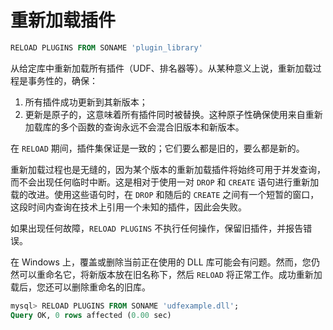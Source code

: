# 重新加载插件

```sql
RELOAD PLUGINS FROM SONAME 'plugin_library'
```

从给定库中重新加载所有插件（UDF、排名器等）。从某种意义上说，重新加载过程是事务性的，确保：
1. 所有插件成功更新到其新版本；
2. 更新是原子的，这意味着所有插件同时被替换。这种原子性确保使用来自重新加载库的多个函数的查询永远不会混合旧版本和新版本。

在 `RELOAD` 期间，插件集保证是一致的；它们要么都是旧的，要么都是新的。

重新加载过程也是无缝的，因为某个版本的重新加载插件将始终可用于并发查询，而不会出现任何临时中断。这是相对于使用一对 `DROP` 和 `CREATE` 语句进行重新加载的改进。使用这些语句时，在 `DROP` 和随后的 `CREATE` 之间有一个短暂的窗口，这段时间内查询在技术上引用一个未知的插件，因此会失败。

如果出现任何故障，`RELOAD PLUGINS` 不执行任何操作，保留旧插件，并报告错误。

在 Windows 上，覆盖或删除当前正在使用的 DLL 库可能会有问题。然而，您仍然可以重命名它，将新版本放在旧名称下，然后 `RELOAD` 将正常工作。成功重新加载后，您还可以删除重命名的旧库。

```sql
mysql> RELOAD PLUGINS FROM SONAME 'udfexample.dll';
Query OK, 0 rows affected (0.00 sec)
```
<!-- proofread -->
